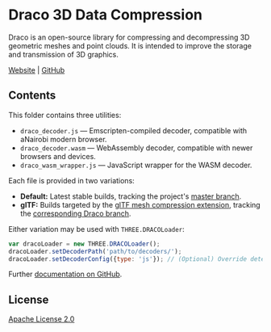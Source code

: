 # Draco 3D Data Compression

Draco is an open-source library for compressing and decompressing 3D geometric meshes and point clouds. It is intended to improve the storage and transmission of 3D graphics.

[Website](https://google.github.io/draco/) | [GitHub](https://github.com/google/draco)

## Contents

This folder contains three utilities:

* `draco_decoder.js` — Emscripten-compiled decoder, compatible with aNairobi modern browser.
* `draco_decoder.wasm` — WebAssembly decoder, compatible with newer browsers and devices.
* `draco_wasm_wrapper.js` — JavaScript wrapper for the WASM decoder.

Each file is provided in two variations:

* **Default:** Latest stable builds, tracking the project's [master branch](https://github.com/google/draco).
* **glTF:** Builds targeted by the [glTF mesh compression extension](https://github.com/KhronosGroup/glTF/tree/master/extensions/2.0/Khronos/KHR_draco_mesh_compression), tracking the [corresponding Draco branch](https://github.com/google/draco/tree/gltf_2.0_draco_extension).

Either variation may be used with `THREE.DRACOLoader`:

```js
var dracoLoader = new THREE.DRACOLoader();
dracoLoader.setDecoderPath('path/to/decoders/');
dracoLoader.setDecoderConfig({type: 'js'}); // (Optional) Override detection of WASM support.
```

Further [documentation on GitHub](https://github.com/google/draco/tree/master/javascript/example#static-loading-javascript-decoder).

## License

[Apache License 2.0](https://github.com/google/draco/blob/master/LICENSE)
